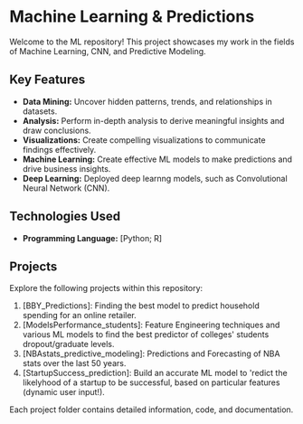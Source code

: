# Machine Learning & Predictions

Welcome to the ML repository! This project showcases my work in the fields of Machine Learning, CNN, and Predictive Modeling.

## Key Features

- **Data Mining:** Uncover hidden patterns, trends, and relationships in datasets.
- **Analysis:** Perform in-depth analysis to derive meaningful insights and draw conclusions.
- **Visualizations:** Create compelling visualizations to communicate findings effectively.
- **Machine Learning:** Create effective ML models to make predictions and drive business insights.
- **Deep Learning:** Deployed deep learnng models, such as Convolutional Neural Network (CNN).

## Technologies Used

- **Programming Language:** [Python; R]

## Projects

Explore the following projects within this repository:

1. [BBY_Predictions]: Finding the best model to predict household spending for an online retailer.
2. [ModelsPerformance_students]: Feature Engineering techniques and various ML models to find the best predictor of colleges' students dropout/graduate levels. 
3. [NBAstats_predictive_modeling]: Predictions and Forecasting of NBA stats over the last 50 years.
4. [StartupSuccess_prediction]: Build an accurate ML model to 'redict the likelyhood of a startup to be successful, based on particular features (dynamic user input!).

Each project folder contains detailed information, code, and documentation.

